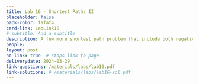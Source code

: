```yaml
---
title: Lab 16 - Shortest Paths II 
placeholder: false
back-color: fafaf4
card-link: LabLink16
# subtitle: And a subtitle
description: A few more shortest path problem that include both negative edges and cycles potentially requiring algorithms other than Djikstra's.
people:
layout: post
no-link: true  # stops link to page 
deliverydate: 2024-03-29
link-questions: /materials/labs/lab16.pdf
link-solutions: # /materials/labs/lab16-sol.pdf
---
```










